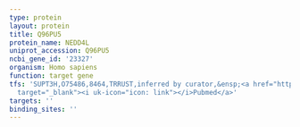 ```yaml
---
type: protein
layout: protein
title: Q96PU5
protein_name: NEDD4L
uniprot_accession: Q96PU5
ncbi_gene_id: '23327'
organism: Homo sapiens
function: target gene
tfs: 'SUPT3H,O75486,8464,TRRUST,inferred by curator,&ensp;<a href="https://www.ncbi.nlm.nih.gov/pubmed/?term=8649367%5Buid%5D"
  target="_blank"><i uk-icon="icon: link"></i>Pubmed</a>'
targets: ''
binding_sites: ''
---
```

